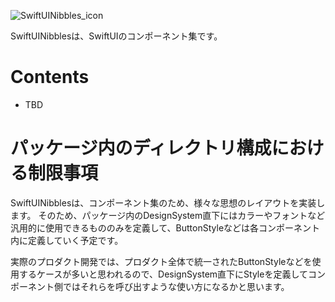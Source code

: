 ![SwiftUINibbles_icon](https://user-images.githubusercontent.com/25205138/138544376-67aece95-1ff9-4697-807b-2763712a8d6f.jpeg)

SwiftUINibblesは、SwiftUIのコンポーネント集です。

# Contents
- TBD

# パッケージ内のディレクトリ構成における制限事項

SwiftUINibblesは、コンポーネント集のため、様々な思想のレイアウトを実装します。
そのため、パッケージ内のDesignSystem直下にはカラーやフォントなど汎用的に使用できるもののみを定義して、ButtonStyleなどは各コンポーネント内に定義していく予定です。

実際のプロダクト開発では、プロダクト全体で統一されたButtonStyleなどを使用するケースが多いと思われるので、DesignSystem直下にStyleを定義してコンポーネント側ではそれらを呼び出すような使い方になるかと思います。
